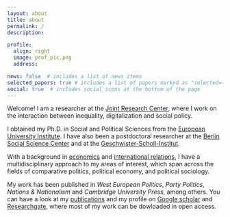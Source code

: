 ```yaml
---
layout: about
title: about
permalink: /
description:

profile:
  align: right
  image: prof_pic.png
  address: 

news: false  # includes a list of news items
selected_papers: true # includes a list of papers marked as "selected={true}"
social: true  # includes social icons at the bottom of the page
---
```


Welcome! I am a researcher at the [Joint Research Center](https://ec.europa.eu/jrc/en), where I work on the interaction between inequality, digitalization and social policy.

I obtained my Ph.D. in Social and Political Sciences from the [European University Institute](http://www.eui.eu/DepartmentsAndCentres/PoliticalAndSocialSciences/Index.aspx). I have also been a postdoctoral researcher at the [Berlin Social Science Center](https://wzb.eu/en) and at the [Geschwister-Scholl-Institut](https://www.gsi.uni-muenchen.de/index.html). 

With a background in [economics](https://www.uu.nl/en/organisation/utrecht-university-school-of-economics-use) and [international relations](https://www.ibei.org/en/master-international-relations), I have a multidisciplinary approach to my areas of interest, which span across the fields of comparative politics, political economy, and political sociology.

My work has been published in <i>West European Politics</i>, <i>Party Politics</i>, <i>Nations & Nationalism</i> and <i>Cambridge University Press</i>, among others. You can have a look at my [publications](/research) and my profile on [Google scholar](https://scholar.google.com/citations?user=QOsowRMAAAAJ) and [Researchgate](https://www.researchgate.net/profile/Guillem_Vidal/), where most of my work can be dowloaded in open access.


<!--Write your biography here. Tell the world about yourself. Link to your favorite [subreddit](http://reddit.com){:target="\_blank"}. You can put a picture in, too. The code is already in, just name your picture `prof_pic.jpg` and put it in the `img/` folder.

Put your address / P.O. box / other info right below your picture. You can also disable any these elements by editing `profile` property of the YAML header of your `_pages/about.md`. Edit `_bibliography/papers.bib` and Jekyll will render your [publications page](/al-folio/publications/) automatically.

Link to your social media connections, too. This theme is set up to use [Font Awesome icons](http://fortawesome.github.io/Font-Awesome/){:target="\_blank"} and [Academicons](https://jpswalsh.github.io/academicons/){:target="\_blank"}, like the ones below. Add your Facebook, Twitter, LinkedIn, Google Scholar, or just disable all of them.-->
